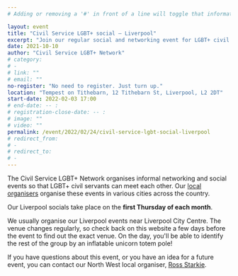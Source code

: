 ```yaml
---
# Adding or removing a '#' in front of a line will toggle that information off and on from being processed. 

layout: event
title: "Civil Service LGBT+ social – Liverpool"
excerpt: "Join our regular social and networking event for LGBT+ civil servants based in and around Liverpool."
date: 2021-10-10
author: "Civil Service LGBT+ Network"
# category: 
# - 
# link: ""
# email: ""
no-register: "No need to register. Just turn up."
location: "Tempest on Tithebarn, 12 Tithebarn St, Liverpool, L2 2DT"
start-date: 2022-02-03 17:00
# end-date: -- :
# registration-close-date: -- :
# image: ""
# video: ""
permalink: /event/2022/02/24/civil-service-lgbt-social-liverpool
# redirect_from: 
# - 
# redirect_to: 
# - 
---
```


The Civil Service LGBT+ Network organises informal networking and social events so that LGBT+ civil servants can meet each other. Our [local organisers](/team) organise these events in various cities across the country.

Our Liverpool socials take place on the **first Thursday of each month**. 

We usually organise our Liverpool events near Liverpool City Centre. The venue changes regularly, so check back on this website a few days before the event to find out the exact venue. On the day, you'll be able to identify the rest of the group by an inflatable unicorn totem pole!

If you have questions about this event, or you have an idea for a future event, you can contact our North West local organiser, [Ross Starkie](/team/ross-starkie/).
